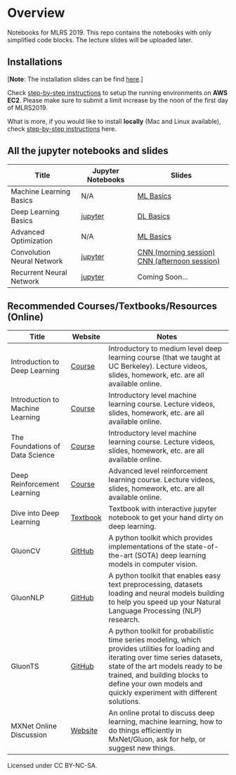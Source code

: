 # Overview


Notebooks for MLRS 2019. This repo contains the notebooks with only simplified code blocks. The lecture slides will be uploaded later.


## Installations

[**Note**: The installation slides can be find [here](https://github.com/goldmermaid/mlrs/blob/master/installations.pdf).]

Check [step-by-step instructions](http://numpy.d2l.ai/chapter_appendix/aws.html) to setup the running environments on **AWS EC2**. Please make sure to submit a limit increase by the noon of the first day of MLRS2019.

What is more, if you would like to install **locally** (Mac and Linux available), check [step-by-step instructions](http://numpy.d2l.ai/chapter_install/install.html) here.




## All the jupyter notebooks and slides

| Title                               |  Jupyter  Notebooks    |  Slides    |
| ------------------------------ | ---- | ---- |
| Machine Learning Basics | N/A | [ML Basics](https://github.com/goldmermaid/mlrs/blob/master/ML_basics.pdf) |
| Deep Learning Basics | [jupyter](https://github.com/goldmermaid/mlrs/tree/master/DL_basics) | [DL Basics](https://github.com/goldmermaid/mlrs/blob/master/DL_basics.pdf) |
| Advanced Optimization | N/A | [ML Basics](https://github.com/goldmermaid/mlrs/blob/master/Advanced_Optimization.pdf) |
| Convolution Neural Network | [jupyter](https://github.com/goldmermaid/mlrs/tree/master/cnn) | [CNN (morning session)](https://github.com/goldmermaid/mlrs/blob/master/CNN_morning.pdf) [CNN (afternoon session)](https://github.com/goldmermaid/mlrs/blob/master/CNN_afternoon.pdf) |
| Recurrent Neural Network | [jupyter](https://github.com/goldmermaid/mlrs/tree/master/rnn) | Coming Soon... |



## Recommended Courses/Textbooks/Resources (Online)

| Title                               |  Website    |  Notes    |
| ------------------------------ | ---- | ---- |
| Introduction to Deep Learning | [Course](http://courses.d2l.ai/berkeley-stat-157/index.html) | Introductory to medium level deep learning course (that we taught at UC Berkeley). Lecture videos, slides, homework, etc. are all available online. |
| Introduction to Machine Learning | [Course](https://people.eecs.berkeley.edu/~jrs/189/) | Introductory level machine learning course. Lecture videos, slides, homework, etc. are all available online. |
| The Foundations of Data Science | [Course](http://data8.org/) | Introductory level machine learning course. Lecture videos, slides, homework, etc. are all available online. |
| Deep Reinforcement Learning | [Course](http://rail.eecs.berkeley.edu/deeprlcourse-fa18/) | Advanced level reinforcement learning course. Lecture videos, slides, homework, etc. are all available online. |
| Dive into Deep Learning | [Textbook](http://numpy.d2l.ai/) | Textbook with interactive jupyter notebook to get your hand dirty on deep learning. |
| GluonCV | [GitHub](https://github.com/dmlc/gluon-cv) | A python toolkit which provides implementations of the state-of-the-art (SOTA) deep learning models in computer vision.|
| GluonNLP | [GitHub](https://github.com/dmlc/gluon-nlp) | A python toolkit that enables easy text preprocessing, datasets loading and neural models building to help you speed up your Natural Language Processing (NLP) research. |
|GluonTS | [GitHub](https://github.com/dmlc/gluon-ts) | A python toolkit for probabilistic time series modeling, which provides utilities for loading and iterating over time series datasets, state of the art models ready to be trained, and building blocks to define your own models and quickly experiment with different solutions.
|MXNet Online Discussion | [Website](https://discuss.mxnet.io/) | An online protal to discuss deep learning, machine learning, how to do things efficiently in MxNet/Gluon, ask for help, or suggest new things.





Licensed under CC BY-NC-SA.
